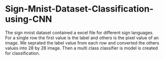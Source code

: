 # Sign-Mnist-Dataset-Classification-using-CNN

The sign mnist dataset contained a excel file for different sign languages. For a single row the first value is the label and others is the pixel value of an image. We seprated the label value from each row and converted the others values into 28 by 28 image. Then a multi class classifier is model is created for classification. 
